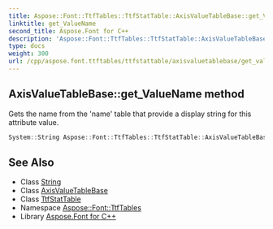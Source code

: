 ```yaml
---
title: Aspose::Font::TtfTables::TtfStatTable::AxisValueTableBase::get_ValueName method
linktitle: get_ValueName
second_title: Aspose.Font for C++
description: 'Aspose::Font::TtfTables::TtfStatTable::AxisValueTableBase::get_ValueName method. Gets the name from the ''name'' table that provide a display string for this attribute value in C++.'
type: docs
weight: 300
url: /cpp/aspose.font.ttftables/ttfstattable/axisvaluetablebase/get_valuename/
---
```

## AxisValueTableBase::get_ValueName method


Gets the name from the 'name' table that provide a display string for this attribute value.

```cpp
System::String Aspose::Font::TtfTables::TtfStatTable::AxisValueTableBase::get_ValueName()
```

## See Also

* Class [String](../../../../system/string/)
* Class [AxisValueTableBase](../)
* Class [TtfStatTable](../../)
* Namespace [Aspose::Font::TtfTables](../../../)
* Library [Aspose.Font for C++](../../../../)
